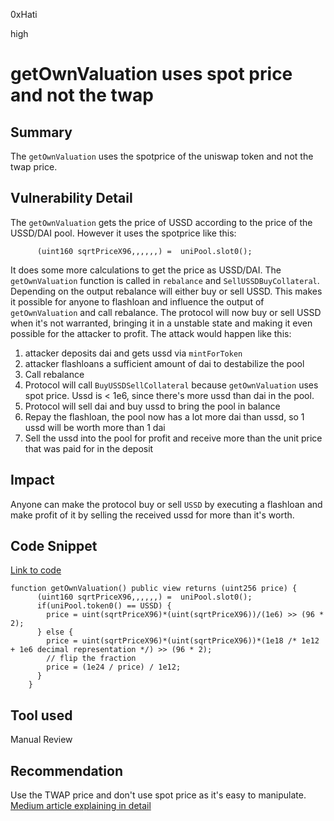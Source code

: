 0xHati

high

# getOwnValuation uses spot price and not the twap

## Summary
The `getOwnValuation` uses the spotprice of the uniswap token and not the twap price.
## Vulnerability Detail
The `getOwnValuation` gets the price of USSD according to the price of the USSD/DAI pool. However it uses the spotprice like this:
```solidity
      (uint160 sqrtPriceX96,,,,,,) =  uniPool.slot0();
```
It does some more calculations to get the price as USSD/DAI. 
The `getOwnValuation` function is called in `rebalance` and `SellUSSDBuyCollateral`. Depending on the output rebalance will either buy or sell USSD.
This makes it possible for anyone to flashloan and influence the output of `getOwnValuation` and call rebalance. The protocol will now buy or sell USSD when it's not warranted, bringing it in a unstable state and making it even possible for the attacker to profit.
The attack would happen like this:
1. attacker deposits dai and gets ussd via `mintForToken`
2. attacker flashloans a sufficient amount of dai to destabilize the pool
3. Call rebalance
4. Protocol will call `BuyUSSDSellCollateral` because `getOwnValuation` uses spot price. Ussd is < 1e6, since there's more ussd than dai in the pool.
5. Protocol will sell dai and buy ussd to bring the pool in balance
6. Repay the flashloan, the pool now has a lot more dai than ussd, so 1 ussd will be worth more than 1 dai
7. Sell the ussd into the pool for profit and receive more than the unit price that was paid for in the deposit
## Impact
Anyone can make the protocol buy or sell `USSD` by executing a flashloan and make profit of it by selling the received ussd for more than it's worth.
## Code Snippet
[Link to code](https://github.com/sherlock-audit/2023-05-USSD/blob/main/ussd-contracts/contracts/USSDRebalancer.sol#L71)

```solidity
function getOwnValuation() public view returns (uint256 price) {
      (uint160 sqrtPriceX96,,,,,,) =  uniPool.slot0();
      if(uniPool.token0() == USSD) {
        price = uint(sqrtPriceX96)*(uint(sqrtPriceX96))/(1e6) >> (96 * 2);
      } else {
        price = uint(sqrtPriceX96)*(uint(sqrtPriceX96))*(1e18 /* 1e12 + 1e6 decimal representation */) >> (96 * 2);
        // flip the fraction
        price = (1e24 / price) / 1e12;
      }
    }
```
## Tool used

Manual Review

## Recommendation
Use the TWAP price and don't use spot price as it's easy to manipulate.
[Medium article explaining in detail](https://tienshaoku.medium.com/a-guide-on-uniswap-v3-twap-oracle-2aa74a4a97c5)
